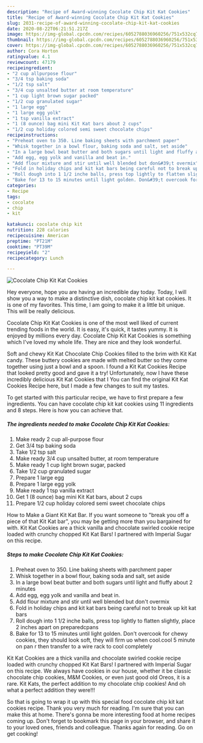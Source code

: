 ```yaml
---
description: "Recipe of Award-winning Cocolate Chip Kit Kat Cookies"
title: "Recipe of Award-winning Cocolate Chip Kit Kat Cookies"
slug: 2031-recipe-of-award-winning-cocolate-chip-kit-kat-cookies
date: 2020-08-22T06:21:51.217Z
image: https://img-global.cpcdn.com/recipes/6052788036960256/751x532cq70/cocolate-chip-kit-kat-cookies-recipe-main-photo.jpg
thumbnail: https://img-global.cpcdn.com/recipes/6052788036960256/751x532cq70/cocolate-chip-kit-kat-cookies-recipe-main-photo.jpg
cover: https://img-global.cpcdn.com/recipes/6052788036960256/751x532cq70/cocolate-chip-kit-kat-cookies-recipe-main-photo.jpg
author: Cora Horton
ratingvalue: 4.1
reviewcount: 47179
recipeingredient:
- "2 cup allpurpose flour"
- "3/4 tsp baking soda"
- "1/2 tsp salt"
- "3/4 cup unsalted butter at room temperature"
- "1 cup light brown sugar packed"
- "1/2 cup granulated sugar"
- "1 large egg"
- "1 large egg yolk"
- "1 tsp vanilla extract"
- "1 (8 ounce) bag mini Kit Kat bars about 2 cups"
- "1/2 cup holiday colored semi sweet chocolate chips"
recipeinstructions:
- "Preheat oven to 350. Line baking sheets with parchment paper"
- "Whisk together in a bowl flour, baking soda and salt, set aside"
- "In a large bowl beat butter and both sugars until light and fluffy about 2 minutes"
- "Add egg, egg yolk and vanilla and beat in."
- "Add flour mixture and stir until well blended but don&#39;t overmix"
- "Fold in holiday chips and kit kat bars being careful not to break up kit kat bars"
- "Roll dough into 1 1/2 inche balls, press top lightly to flatten slightly, place 2 inches apart on preparedcpans"
- "Bake for 13 to 15 minutes until light golden. Don&#39;t overcook for chewy cookies, they should look soft, they will firm uo when cool.cool 5 minute on pan r then transfer to a wire rack to cool completely"
categories:
- Recipe
tags:
- cocolate
- chip
- kit

katakunci: cocolate chip kit 
nutrition: 228 calories
recipecuisine: American
preptime: "PT21M"
cooktime: "PT39M"
recipeyield: "2"
recipecategory: Lunch

---
```



![Cocolate Chip Kit Kat Cookies](https://img-global.cpcdn.com/recipes/6052788036960256/751x532cq70/cocolate-chip-kit-kat-cookies-recipe-main-photo.jpg)

Hey everyone, hope you are having an incredible day today. Today, I will show you a way to make a distinctive dish, cocolate chip kit kat cookies. It is one of my favorites. This time, I am going to make it a little bit unique. This will be really delicious.

Cocolate Chip Kit Kat Cookies is one of the most well liked of current trending foods in the world. It is easy, it's quick, it tastes yummy. It is enjoyed by millions every day. Cocolate Chip Kit Kat Cookies is something which I've loved my whole life. They are nice and they look wonderful.

Soft and chewy Kit Kat Chocolate Chip Cookies filled to the brim with Kit Kat candy. These buttery cookies are made with melted butter so they come together using just a bowl and a spoon. I found a Kit Kat Cookies Recipe that looked pretty good and gave it a try! Unfortunately, now I have these incredibly delicious Kit Kat Cookies that I You can find the original Kit Kat Cookies Recipe here, but I made a few changes to suit my tastes.


To get started with this particular recipe, we have to first prepare a few ingredients. You can have cocolate chip kit kat cookies using 11 ingredients and 8 steps. Here is how you can achieve that.

<!--inarticleads1-->

##### The ingredients needed to make Cocolate Chip Kit Kat Cookies:

1. Make ready 2 cup all-purpose flour
1. Get 3/4 tsp baking soda
1. Take 1/2 tsp salt
1. Make ready 3/4 cup unsalted butter, at room temperature
1. Make ready 1 cup light brown sugar, packed
1. Take 1/2 cup granulated sugar
1. Prepare 1 large egg
1. Prepare 1 large egg yolk
1. Make ready 1 tsp vanilla extract
1. Get 1 (8 ounce) bag mini Kit Kat bars, about 2 cups
1. Prepare 1/2 cup holiday colored semi sweet chocolate chips


How to Make a Giant Kit Kat Bar. If you want someone to &#34;break you off a piece of that Kit Kat bar&#34;, you may be getting more than you bargained for with. Kit Kat Cookies are a thick vanilla and chocolate swirled cookie recipe loaded with crunchy chopped Kit Kat Bars! I partnered with Imperial Sugar on this recipe. 

<!--inarticleads2-->

##### Steps to make Cocolate Chip Kit Kat Cookies:

1. Preheat oven to 350. Line baking sheets with parchment paper
1. Whisk together in a bowl flour, baking soda and salt, set aside
1. In a large bowl beat butter and both sugars until light and fluffy about 2 minutes
1. Add egg, egg yolk and vanilla and beat in.
1. Add flour mixture and stir until well blended but don&#39;t overmix
1. Fold in holiday chips and kit kat bars being careful not to break up kit kat bars
1. Roll dough into 1 1/2 inche balls, press top lightly to flatten slightly, place 2 inches apart on preparedcpans
1. Bake for 13 to 15 minutes until light golden. Don&#39;t overcook for chewy cookies, they should look soft, they will firm uo when cool.cool 5 minute on pan r then transfer to a wire rack to cool completely


Kit Kat Cookies are a thick vanilla and chocolate swirled cookie recipe loaded with crunchy chopped Kit Kat Bars! I partnered with Imperial Sugar on this recipe. We always have cookies in our house, whether it be classic chocolate chip cookies, M&amp;M Cookies, or even just good old Oreos, it is a rare. Kit Kats, the perfect addition to my chocolate chip cookies! And oh what a perfect addition they were!!! 

So that is going to wrap it up with this special food cocolate chip kit kat cookies recipe. Thank you very much for reading. I'm sure that you can make this at home. There's gonna be more interesting food at home recipes coming up. Don't forget to bookmark this page in your browser, and share it to your loved ones, friends and colleague. Thanks again for reading. Go on get cooking!
